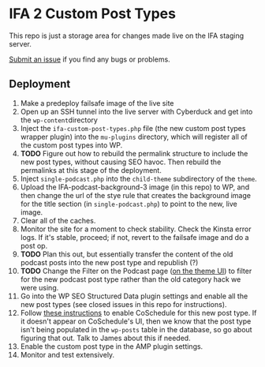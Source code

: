 # IFA 2 Custom Post Types 

This repo is just a storage area for changes made live on the IFA staging server.

[Submit an issue](https://github.com/mgwedd/ifa2-post-types/issues) if you find any bugs or problems. 

## Deployment
1. Make a predeploy failsafe image of the live site
2. Open up an SSH tunnel into the live server with Cyberduck and get into the `wp-content`directory
3. Inject the `ifa-custom-post-types.php` file (the new custom post types wrapper plugin) into the `mu-plugins` directory, which will register all of the custom post types into WP. 
4. **TODO** Figure out how to rebuild the permalink structure to include the new post types, without causing SEO havoc. Then rebuild the permalinks at this stage of the deployment. 
5. Inject `single-podcast.php` into the `child-theme` subdirectory of the `theme`. 
6. Upload the IFA-podcast-background-3 image (in this repo) to WP, and then change the url of the stye rule that creates the background image for the title section (in `single-podcast.php`) to point to the new, live image.
7. Clear all of the caches. 
8. Monitor the site for a moment to check stability. Check the Kinsta error logs. If it's stable, proceed; if not, revert to the failsafe image and do a post op.
9. **TODO** Plan this out, but essentially transfer the content of the old podcast posts into the new post type and republish (?)
10. **TODO** Change the Filter on the Podcast page ([on the theme UI](https://imgur.com/a/kjuG7Wg)) to filter for the new podcast post type rather than the old category hack we were using. 
11. Go into the WP SEO Structured Data plugin settings and enable all the new post types (see closed issues in this repo for instructions).
12. Follow [these instructions](https://help.coschedule.com/hc/en-us/articles/215858037-Using-Custom-Post-TypesThe) to enable CoSchedule for this new post type. If it doesn't appear on CoSchedule's UI, then we know that the post type isn't being populated in the `wp-posts` table in the database, so go about figuring that out. Talk to James about this if needed. 
13. Enable the custom post type in the AMP plugin settings. 
14. Monitor and test extensively. 

